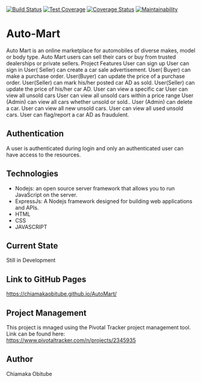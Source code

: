 [![Build Status](https://travis-ci.org/ChiamakaObitube/AutoMart.svg?branch=ch-setup-continuous-integration-166463892)](https://travis-ci.org/ChiamakaObitube/AutoMart)
[![Test Coverage](https://api.codeclimate.com/v1/badges/696a2cbef47607216159/test_coverage)](https://codeclimate.com/github/ChiamakaObitube/AutoMart/test_coverage)
[![Coverage Status](https://coveralls.io/repos/github/ChiamakaObitube/AutoMart/badge.svg?branch=develop)](https://coveralls.io/github/ChiamakaObitube/AutoMart?branch=develop)
[![Maintainability](https://api.codeclimate.com/v1/badges/696a2cbef47607216159/maintainability)](https://codeclimate.com/github/ChiamakaObitube/AutoMart/maintainability)

# Auto-Mart
Auto Mart is an online marketplace for automobiles of diverse makes, model or body type. Auto Mart users can sell their cars or buy from trusted dealerships or private sellers.
Project Features
User can sign up
User can sign in
User( Seller) can create a car sale advertisement.
User( Buyer) can make a purchase order.
User(Buyer) can update the price of a purchase order.
User(Seller) can mark his/her posted car AD as sold.
User(Seller) can update the price of his/her car AD.
User can view a specific car
User can view all unsold cars
User can view all unsold cars within a price range
User (Admin) can view all cars whether unsold or sold..
User (Admin) can delete a car.
User can view all new unsold cars.
User can view all used unsold cars.
User can flag/report a car AD as fraudulent.

## Authentication
A user is authenticated during login and only an authenticated user can have access to the resources.

## Technologies
* Nodejs: an open source server framework that allows you to run JavaScript on the server.
* ExpressJs: A Nodejs framework designed for building web applications and APIs.
* HTML
* CSS
* JAVASCRIPT


## Current State
Still in Development

## Link to GitHub Pages
https://chiamakaobitube.github.io/AutoMart/

## Project Management
This project is mnaged using the Pivotal Tracker project management tool.
Link can be found here: https://www.pivotaltracker.com/n/projects/2345935


## Author
Chiamaka Obitube


